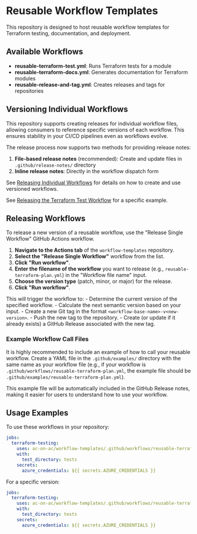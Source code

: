 # Reusable Workflow Templates

This repository is designed to host reusable workflow templates for Terraform testing, documentation, and deployment.

## Available Workflows

- **reusable-terraform-test.yml**: Runs Terraform tests for a module
- **reusable-terraform-docs.yml**: Generates documentation for Terraform modules
- **reusable-release-and-tag.yml**: Creates releases and tags for repositories

## Versioning Individual Workflows

This repository supports creating releases for individual workflow files, allowing consumers to reference specific versions of each workflow. This ensures stability in your CI/CD pipelines even as workflows evolve.

The release process now supports two methods for providing release notes:
1. **File-based release notes** (recommended): Create and update files in `.github/release-notes/` directory
2. **Inline release notes**: Directly in the workflow dispatch form

See [Releasing Individual Workflows](docs/releasing-workflows-improved.md) for details on how to create and use versioned workflows.

See [Releasing the Terraform Test Workflow](docs/releasing-terraform-test-workflow-improved.md) for a specific example.

## Releasing Workflows

To release a new version of a reusable workflow, use the "Release Single Workflow" GitHub Actions workflow.

1.  **Navigate to the Actions tab** of the `workflow-templates` repository.
2.  **Select the "Release Single Workflow"** workflow from the list.
3.  **Click "Run workflow"**.
4.  **Enter the filename of the workflow** you want to release (e.g., `reusable-terraform-plan.yml`) in the "Workflow file name" input.
5.  **Choose the version type** (patch, minor, or major) for the release.
6.  **Click "Run workflow"**.

This will trigger the workflow to:
    - Determine the current version of the specified workflow.
    - Calculate the next semantic version based on your input.
    - Create a new Git tag in the format `<workflow-base-name>-v<new-version>`.
    - Push the new tag to the repository.
    - Create (or update if it already exists) a GitHub Release associated with the new tag.

### Example Workflow Call Files

It is highly recommended to include an example of how to call your reusable workflow. Create a YAML file in the `.github/examples/` directory with the same name as your workflow file (e.g., if your workflow is `.github/workflows/reusable-terraform-plan.yml`, the example file should be `.github/examples/reusable-terraform-plan.yml`).

This example file will be automatically included in the GitHub Release notes, making it easier for users to understand how to use your workflow.

## Usage Examples

To use these workflows in your repository:

```yaml
jobs:
  terraform-testing:
    uses: ac-on-ac/workflow-templates/.github/workflows/reusable-terraform-test.yml@main
    with:
      test_directory: tests
    secrets:
      azure_credentials: ${{ secrets.AZURE_CREDENTIALS }}
```

For a specific version:

```yaml
jobs:
  terraform-testing:
    uses: ac-on-ac/workflow-templates/.github/workflows/reusable-terraform-test.yml@terraform-test-v1.0.0
    with:
      test_directory: tests
    secrets:
      azure_credentials: ${{ secrets.AZURE_CREDENTIALS }}
```
